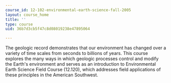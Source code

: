 ```yaml
---
course_id: 12-102-environmental-earth-science-fall-2005
layout: course_home
title: ''
type: course
uid: 36b7d3cb5f47c8d08019238e47895064

---
```

The geologic record demonstrates that our environment has changed over a variety of time scales from seconds to billions of years. This course explores the many ways in which geologic processes control and modify the Earth's environment and serves as an introduction to Environmental Earth Science Field Course (12.120), which addresses field applications of these principles in the American Southwest.
